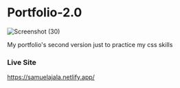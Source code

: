 # Portfolio-2.0
![Screenshot (30)](https://user-images.githubusercontent.com/66500541/148305072-a77fa48f-4d49-491c-a8b4-53d2c0b6c3c9.png)

My portfolio's second version just to practice my css skills

### Live Site
https://samuelajala.netlify.app/
